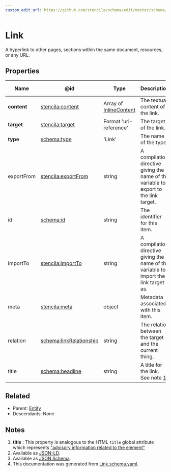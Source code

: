 ```yaml
---
custom_edit_url: https://github.com/stencila/schema/edit/master/schema/Link.schema.yaml
---
```


# Link

A hyperlink to other pages, sections within the same document, resources, or any URL.

## Properties

| Name        | @id                                                               | Type                                                | Description                                                                            | Inherited from               |
| ----------- | ----------------------------------------------------------------- | --------------------------------------------------- | -------------------------------------------------------------------------------------- | ---------------------------- |
| **content** | [stencila:content](https://schema.stenci.la/content.jsonld)       | Array of [InlineContent](../prose/InlineContent.md) | The textual content of the link.                                                       | [Link](../prose/Link.md)     |
| **target**  | [stencila:target](https://schema.stenci.la/target.jsonld)         | Format 'uri-reference'                              | The target of the link.                                                                | [Link](../prose/Link.md)     |
| **type**    | [schema:type](https://schema.org/type)                            | 'Link'                                              | The name of the type.                                                                  | [Entity](../other/Entity.md) |
| exportFrom  | [stencila:exportFrom](https://schema.stenci.la/exportFrom.jsonld) | string                                              | A compilation directive giving the name of the variable to export to the link target.  | [Link](../prose/Link.md)     |
| id          | [schema:id](https://schema.org/id)                                | string                                              | The identifier for this item.                                                          | [Entity](../other/Entity.md) |
| importTo    | [stencila:importTo](https://schema.stenci.la/importTo.jsonld)     | string                                              | A compilation directive giving the name of the variable to import the link target as.  | [Link](../prose/Link.md)     |
| meta        | [stencila:meta](https://schema.stenci.la/meta.jsonld)             | object                                              | Metadata associated with this item.                                                    | [Entity](../other/Entity.md) |
| relation    | [schema:linkRelationship](https://schema.org/linkRelationship)    | string                                              | The relation between the target and the current thing.                                 | [Link](../prose/Link.md)     |
| title       | [schema:headline](https://schema.org/headline)                    | string                                              | A title for the link. See note [1](#notes).                                            | [Link](../prose/Link.md)     |

## Related

-   Parent: [Entity](../other/Entity.md)
-   Descendants: None

## Notes

1.  **title** : This property is analogous to the HTML `title` global attribute which represents ["advisory information related to the element"](https://developer.mozilla.org/en-US/docs/Web/HTML/Global_attributes/title)
2.  Available as [JSON-LD](https://schema.stenci.la/Link.jsonld).
3.  Available as [JSON Schema](https://schema.stenci.la/v1/Link.schema.json).
4.  This documentation was generated from [Link.schema.yaml](https://github.com/stencila/schema/blob/master/schema/Link.schema.yaml).
